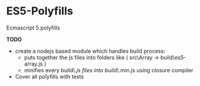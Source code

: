 ES5-Polyfills
=============

Ecmascript 5 polyfills

**TODO**  

 - create a nodejs based module which handles build process: 
   - puts together the js files into folders like ( src\\Array -> build\\es5-array.js )
   - minifies every build\\*.js files into build\\*.min.js using closure compiler
 - Cover all polyfills with tests
